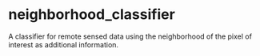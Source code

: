 # neighborhood_classifier
A classifier for remote sensed data using the neighborhood of the pixel of interest as additional information.
